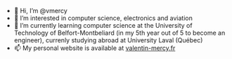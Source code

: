 - 👋 Hi, I’m @vmercy
- 👀 I’m interested in computer science, electronics and aviation
- 🌱 I’m currently learning computer science at the University of Technology of Belfort-Montbeliard (in my 5th year out of 5 to become an engineer), currenly studying abroad at University Laval (Québec)
- 📫 My personal website is available at [valentin-mercy.fr](https://wwww.valentin-mercy.fr)

<!---
vmercy/vmercy is a ✨ special ✨ repository because its `README.md` (this file) appears on your GitHub profile.
You can click the Preview link to take a look at your changes.
--->
